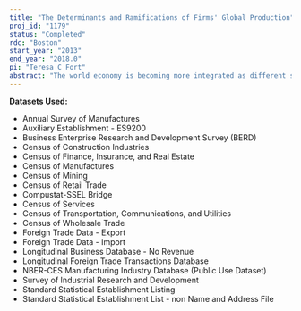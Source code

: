```yaml
---
title: "The Determinants and Ramifications of Firms' Global Production"
proj_id: "1179"
status: "Completed"
rdc: "Boston"
start_year: "2013"
end_year: "2018.0"
pi: "Teresa C Fort"
abstract: "The world economy is becoming more integrated as different stages of a single production process are performed in multiple countries. Measuring this type of production fragmentation is essential to ensure accurate statistics about current U.S. economic activity and its future growth prospects. This project will combine multiple data sources to provide new measures of production fragmentation, with a particular emphasis on activities that U.S. firms choose to locate in foreign countries. These new measures will address: (1) how fragmentation differs across U.S. firms and geography; (2) the determinants of firms' decisions to fragment production; and (3) the domestic employment and R&D ramifications of firms' fragmentation decisions. To develop new data that measure firms’ global production choices, this project will use items collected in the 2007 Economic Census to identify individual establishments that report fragmenting and offshoring production. To assess firms’ globalization decisions over time, the research will improve the existing linkages currently in the Longitudinal Foreign Trade Transaction Database by developing new methodologies to link the trade transactions data to the Longitudinal Business Database, as well as by linking the trade data directly to the economic censuses, the Company Organization Survey, and to the SDC Thomson merger and acquisition data. The new datasets developed under this project will expand the scope and range of the economic activity that can be studied at the plant and firm levels, leading to improved measures of the import, export, and offshoring activity in the U.S. economy. "
---
```


**Datasets Used:**

  - Annual Survey of Manufactures 
  - Auxiliary Establishment - ES9200 
  - Business Enterprise Research and Development Survey (BERD) 
  - Census of Construction Industries 
  - Census of Finance, Insurance, and Real Estate 
  - Census of Manufactures 
  - Census of Mining 
  - Census of Retail Trade 
  - Compustat-SSEL Bridge 
  - Census of Services 
  - Census of Transportation, Communications, and Utilities 
  - Census of Wholesale Trade 
  - Foreign Trade Data - Export 
  - Foreign Trade Data - Import 
  - Longitudinal Business Database - No Revenue 
  - Longitudinal Foreign Trade Transactions Database 
  - NBER-CES Manufacturing Industry Database (Public Use Dataset) 
  - Survey of Industrial Research and Development 
  - Standard Statistical Establishment Listing 
  - Standard Statistical Establishment List - non Name and Address File 

